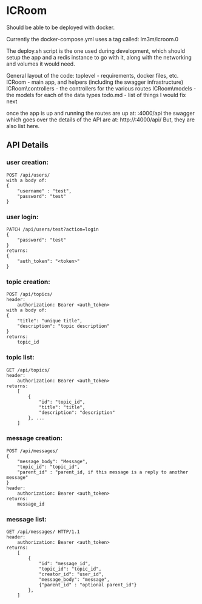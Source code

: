 # ICRoom

Should be able to be deployed with docker.

Currently the docker-compose.yml uses a tag called: lm3m/icroom.0

The deploy.sh script is the one used during development, which should setup the app and a redis instance to go with it, along with the networking and volumes it would need.

General layout of the code:
toplevel - requirements, docker files, etc.
ICRoom - main app, and helpers (including the swagger infrastructure)
ICRoom\controllers - the controllers for the various routes
ICRoom\models - the models for each of the data types
todo.md - list of things I would fix next

once the app is up and running the routes are up at:
<host>:4000/api
the swagger which goes over the details of the API are at:
http://<host>:4000/api/
But, they are also list here.
	
##  API Details
### user creation:
	POST /api/users/ 
	with a body of:
	{
		"username" : "test",
		"password": "test"
	}

### user login:
	PATCH /api/users/test?action=login 
	{
		"password": "test"
	}
	returns:
	{
		"auth_token": "<token>"
	}

### topic creation:
	POST /api/topics/ 
	header:
		authorization: Bearer <auth_token>
	with a body of:
	{
 		"title": "unique title",
  		"description": "topic description"
	}
	returns:
		topic_id

### topic list:
	GET /api/topics/
	header:
		authorization: Bearer <auth_token>
	returns:
		[
			{
				"id": "topic_id",
				"title": "title",
				"description": "description"
			}, ...
		]

### message creation:
	POST /api/messages/
	{
 		"message_body": "Message",
  		"topic_id": "topic_id",
  		"parent_id" : "parent_id, if this message is a reply to another message"
	}
	header:
		authorization: Bearer <auth_token>
	returns:
		message_id

### message list:
	GET /api/messages/ HTTP/1.1
	header:
		authorization: Bearer <auth_token>
	returns:
		[
			{
				"id": "message_id",
				"topic_id": "topic_id",
				"creator_id": "user_id",
				"message_body": "message",
				{"parent_id" : "optional parent_id"}
			},
		]
